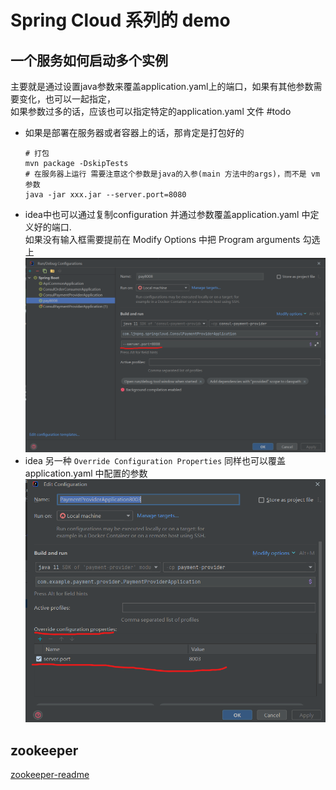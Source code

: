 # Spring Cloud 系列的 demo

## 一个服务如何启动多个实例
主要就是通过设置java参数来覆盖application.yaml上的端口，如果有其他参数需要变化，也可以一起指定，  
如果参数过多的话，应该也可以指定特定的application.yaml 文件 #todo
- 如果是部署在服务器或者容器上的话，那肯定是打包好的
  ```shell
  # 打包 
  mvn package -DskipTests
  # 在服务器上运行 需要注意这个参数是java的入参(main 方法中的args)，而不是 vm参数
  java -jar xxx.jar --server.port=8080
  ```
- idea中也可以通过复制configuration 并通过参数覆盖application.yaml 中定义好的端口.  
如果没有输入框需要提前在 Modify Options 中把 Program arguments 勾选上  
  ![img.png](asset/img.png)
- idea 另一种 `Override Configuration Properties` 同样也可以覆盖 application.yaml 中配置的参数
  ![img.png](asset/img1.png)

## zookeeper
[zookeeper-readme](zk/readme.md)